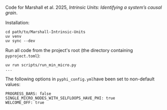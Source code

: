 Code for Marshall et al. 2025, _Intrinsic Units: Identifying a system’s causal grain_. 

Installation:
```
cd path/to/Marshall-Intrinsic-Units
uv venv
uv sync --dev
```

Run all code from the project's root (the directory containing `pyproject.toml`):
```
uv run scripts/run_min_micro.py
...
```

The following options in `pyphi_config.yml`have been set to non-default values:
```
PROGRESS_BARS: false
SINGLE_MICRO_NODES_WITH_SELFLOOPS_HAVE_PHI: true
WELCOME_OFF: true
```